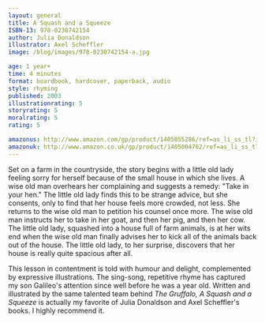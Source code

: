 ```yaml
---
layout: general
title: A Squash and a Squeeze
ISBN-13: 978-0230742154
author: Julia Donaldson
illustrator: Axel Scheffler
image: /blog/images/978-0230742154-a.jpg

age: 1 year+
time: 4 minutes
format: boardbook, hardcover, paperback, audio
style: rhyming
published: 2003
illustrationrating: 5
storyrating: 5
moralrating: 5
rating: 5

amazonus: http://www.amazon.com/gp/product/1405055286/ref=as_li_ss_tl?ie=UTF8&tag=chilslitere0b-20&linkCode=as2&camp=217145&creative=399349&creativeASIN=1405055286
amazonuk: http://www.amazon.co.uk/gp/product/1405004762/ref=as_li_ss_tl?ie=UTF8&tag=chilsliterevi-21&linkCode=as2&camp=1634&creative=19450&creativeASIN=1405004762
---
```


Set on a farm in the countryside, the story begins with a little old lady feeling sorry for herself because of the small house in which she lives. A wise old man overhears her complaining and suggests a remedy: "Take in your hen." The little old lady finds this to be strange advice, but she consents, only to find that her house feels more crowded, not less. She returns to the wise old man to petition his counsel once more. The wise old man instructs her to take in her goat, and then her pig, and then her cow. The little old lady, squashed into a house full of farm animals, is at her wits end when the wise old man finally advises her to kick all of the animals back out of the house. The little old lady, to her surprise, discovers that her house is really quite spacious after all.

This lesson in contentment is told with humour and delight, complemented by expressive illustrations. The sing-song, repetitive rhyme has captured my son Galileo's attention since well before he was a year old. Written and illustrated by the same talented team behind *The Gruffalo,* *A Squash and a Squeeze* is actually my favorite of Julia Donaldson and Axel Scheffler's books. I highly recommend it.